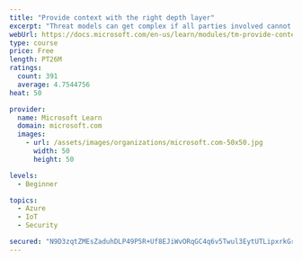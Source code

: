 ```yaml
---
title: "Provide context with the right depth layer"
excerpt: "Threat models can get complex if all parties involved cannot agree on a data-flow diagram depth layer that provides enough context to satisfy requirements"
webUrl: https://docs.microsoft.com/en-us/learn/modules/tm-provide-context-with-the-right-depth-layer/
type: course
price: Free
length: PT26M
ratings:
  count: 391
  average: 4.7544756
heat: 50

provider:
  name: Microsoft Learn
  domain: microsoft.com
  images:
    - url: /assets/images/organizations/microsoft.com-50x50.jpg
      width: 50
      height: 50

levels:
  - Beginner

topics:
  - Azure
  - IoT
  - Security

secured: "N9D3zqtZMEsZaduhDLP49P5R+Uf8EJiWvORqGC4q6v5Twul3EytUTLipxrkGrDWzZBcvC9X/JzTBWfXswOnbi0+ne98DZ95pzKOaZ6m7CktL1kuOxP/5yl0zP6luZKWLSQ+zfhyUaB8MG61in4kDLvKmtrGVk3pbhNRr9B7Kg+2Cozd0hCANqDlR242N/AE93RZmZygLv2bsmj4VUXEb4T6tDcQIlacwsVF9v3EVQwHSR9BQ2FPRf8kyJddlTzwr2jgO0AxrxMIxNEsuWrLOvPexP2nHwv+1CUeA7skupNS++fkyFPk3BFN2HQ6Le/Pq2Hb8ZTeAJBXRDpti7i8Om/Ixj+WyBtI/iWt0DAH0jGOynfUA3mbkRoc5BxOZsobDty5OGqhI510ICrakaMa8YmzfLdNiV2Dt4Dx+0+KmIsE=;OPskXKu2IFPiYx3agbesrQ=="
---
```


